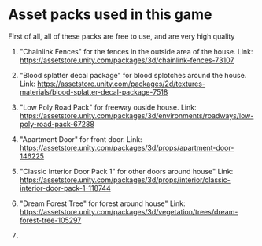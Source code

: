 # Asset packs used in this game
First of all, all of these packs are free to use, and are very high quality

1. "Chainlink Fences" for the fences in the outside area of the house. Link: https://assetstore.unity.com/packages/3d/chainlink-fences-73107

2. "Blood splatter decal package" for blood splotches around the house. Link: https://assetstore.unity.com/packages/2d/textures-materials/blood-splatter-decal-package-7518

3. "Low Poly Road Pack" for freeway ouside house. Link: https://assetstore.unity.com/packages/3d/environments/roadways/low-poly-road-pack-67288

4. "Apartment Door" for front door. Link: https://assetstore.unity.com/packages/3d/props/apartment-door-146225

5. "Classic Interior Door Pack 1" for other doors around house" Link: https://assetstore.unity.com/packages/3d/props/interior/classic-interior-door-pack-1-118744

6. "Dream Forest Tree" for forest around house" Link: https://assetstore.unity.com/packages/3d/vegetation/trees/dream-forest-tree-105297

7. 
